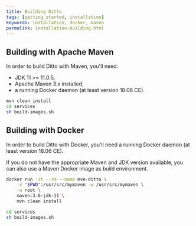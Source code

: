 ```yaml
---
title: Building Ditto
tags: [getting_started, installation]
keywords: installation, docker, maven
permalink: installation-building.html
---
```


## Building with Apache Maven

In order to build Ditto with Maven, you'll need:
* JDK 11 >= 11.0.5,
* Apache Maven 3.x installed,
* a running Docker daemon (at least version 18.06 CE).

```bash
mvn clean install
cd services
sh build-images.sh
```

## Building with Docker

In order to build Ditto with Docker, you'll need a running Docker daemon (at least version 18.06 CE).

If you do not have the appropriate Maven and JDK version available, you can also use a Maven Docker image as build 
environment.

```bash
docker run -it --rm --name mvn-ditto \
    -v "$PWD":/usr/src/mymaven -w /usr/src/mymaven \
    -u root \
    maven:3.6-jdk-11 \
    mvn clean install

cd services
sh build-images.sh
```

